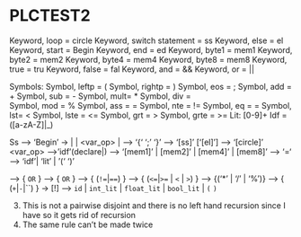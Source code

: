 # PLCTEST2

Keyword, loop = circle 
Keyword, switch statement = ss
Keyword, else = el
Keyword, start = Begin
Keyword, end = ed
Keyword, byte1 = mem1
Keyword, byte2 = mem2
Keyword, byte4 = mem4
Keyword, byte8 = mem8
Keyword, true = tru
Keyword, false = fal
Keyword, and = &&
Keyword, or = ||

Symbols: 
Symbol, leftp = (
Symbol, rightp = )
Symbol, eos = ;
Symbol, add = +
Symbol, sub = -
Symbol, mult= *
Symbol, div = \
Symbol, mod = %
Symbol, ass = =
Symbol, nte = !=
Symbol, eq = =
Symbol, lst= <
Symbol, lste = <=
Symbol, grt = >
Symbol, grte = >=
Lit: [0-9]+
Idf = ([a-zA-Z]|_)


Ss —> ‘Begin’ <stmt>
<stmt> -> <loop> | <switch> | <var_op> | <block> 
<block> —> ‘{‘ <stmt> ‘;’ ‘}’
<switch> —> ‘[ss]’ <boolexpr> <block> [‘[el]’<block>]
<loop> —> ‘[circle]’ <boolexpr><block>
<var_op> —>’idf’(declare|<ass>)
<declare> —> ‘[mem1]’ | [mem2]’ | [mem4]’ | [mem8]’
<ass> —> ‘=‘ <expr> 
<factor> —> ‘idf’| ‘lit’ | ’(‘ <expr> ‘)’

<boolexpr> --> <bor> { `OR` <bor> }
<bor> --> <beq> { `OR` <beq> }
<beq> --> <brel> { (`!=`|`==`) <brel> }
<brel> --> <expr> { (`<=`|`>=` | `<` | `>`) <expr> }
<expr> —> <term> {(‘*’ | ‘/’ | ‘%’)<term>}
<term> --> <not> { (`+`|`-`|``) <factor> }
<not> -> [!]<bfactor>
<factor> --> `id` | `int_lit` | `float_lit` | `bool_lit` | `(` <bexpr> `)`

3. This is not a pairwise disjoint and there is no left hand recursion since I have <block> so it gets rid of recursion 
4. The same rule can’t be made twice 
